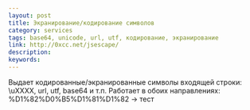 ```yaml
---
layout: post
title: Экранирование/кодирование символов
category: services
tags: base64, unicode, url, utf, кодирование, экранирование
link: http://0xcc.net/jsescape/
description:
keywords:
---
```


<p>Выдает кодированные/экранированные символы входящей строки: \uXXXX, url, utf, base64 и т.п. Работает в обоих направлениях: %D1%82%D0%B5%D1%81%D1%82 → тест</p>
